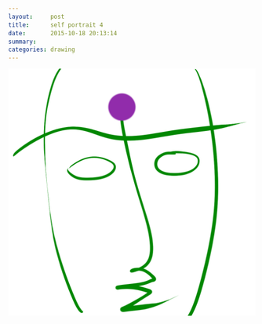 ```yaml
---
layout:     post
title:      self portrait 4
date:       2015-10-18 20:13:14
summary:    
categories: drawing
---
```

![self portrait 4](/images/_diary/self-portrait-4.png "I need mediation.")
